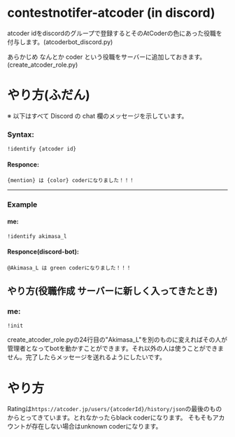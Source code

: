 # contestnotifer-atcoder (in discord)

atcoder idをdiscordのグループで登録するとそのAtCoderの色にあった役職を付与します。(atcoderbot_discord.py)

あらかじめ なんとか coder という役職をサーバーに追加しておきます。(create_atcoder_role.py)

# やり方(ふだん)

※ 以下はすべて Discord の chat 欄のメッセージを示しています。

### Syntax:

```
!identify {atcoder id}
```

#### Responce:

```
{mention} は {color} coderになりました！！！
```
---

### Example

#### me:

```
!identify akimasa_l
```

#### Responce(discord-bot):

```
@Akimasa_L は green coderになりました！！！
```

## やり方(役職作成 サーバーに新しく入ってきたとき)


### me:
```
!init
```

create_atcoder_role.pyの24行目の"Akimasa_L"を別のものに変えればその人が管理者となってbotを動かすことができます。それ以外の人は使うことができません。完了したらメッセージを送れるようにしたいです。

# やり方

Ratingは`https://atcoder.jp/users/{atcoderId}/history/json`の最後のものからとってきています。とれなかったらblack coderになります。
そもそもアカウントが存在しない場合はunknown coderになります。
